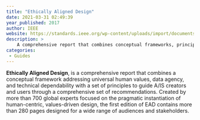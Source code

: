 ```yaml
---
title: "Ethically Aligned Design"
date: 2021-03-31 02:49:39
year_published: 2017
author: IEEE
website: https://standards.ieee.org/wp-content/uploads/import/documents/other/ead_v2.pdf
description: >
    A comprehensive report that combines conceptual frameworks, principles and recommendations to support the ethical design process.
categories:
 - Guides
---
```


**Ethically Aligned Design**, is a comprehensive report that combines a conceptual framework addressing universal human values, data agency, and technical dependability with a set of principles to guide A/IS creators and users through a comprehensive set of recommendations. Created by more than 700 global experts focused on the pragmatic instantiation of human-centric, values-driven design, the first edition of EAD contains more than 280 pages designed for a wide range of audiences and stakeholders.
